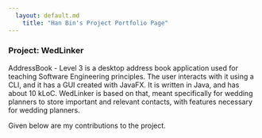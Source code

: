 ```yaml
---
  layout: default.md
    title: "Han Bin's Project Portfolio Page"
---
```


### Project: WedLinker

AddressBook - Level 3 is a desktop address book application used for teaching Software Engineering principles. The user interacts with it using a CLI, and it has a GUI created with JavaFX. It is written in Java, and has about 10 kLoC.
WedLinker is based on that, meant specifically for wedding planners to store important and relevant contacts, with features necessary for wedding planners.

Given below are my contributions to the project.
